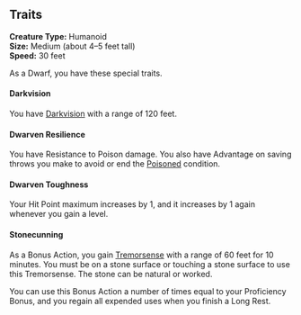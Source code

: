 ## Traits

**Creature Type:** Humanoid  
**Size:** Medium (about 4–5 feet tall)  
**Speed:** 30 feet

As a Dwarf, you have these special traits.

#### Darkvision

You have [Darkvision](https://www.dndbeyond.com/sources/dnd/free-rules/rules-glossary#Darkvision) with a range of 120 feet.

#### Dwarven Resilience

You have Resistance to Poison damage. You also have Advantage on saving throws you make to avoid or end the [Poisoned](https://www.dndbeyond.com/sources/dnd/free-rules/rules-glossary#PoisonedCondition) condition.

#### Dwarven Toughness

Your Hit Point maximum increases by 1, and it increases by 1 again whenever you gain a level.

#### Stonecunning

As a Bonus Action, you gain [Tremorsense](https://www.dndbeyond.com/sources/dnd/free-rules/rules-glossary#Tremorsense) with a range of 60 feet for 10 minutes. You must be on a stone surface or touching a stone surface to use this Tremorsense. The stone can be natural or worked.

You can use this Bonus Action a number of times equal to your Proficiency Bonus, and you regain all expended uses when you finish a Long Rest.
